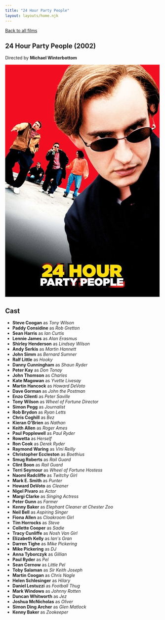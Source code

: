 ```yaml
---
title: "24 Hour Party People"
layout: layouts/home.njk
---
```


<a href="../">Back to all films</a>

<article class="film">
  <h1>24 Hour Party People (2002)</h1>

  <p class="director">
    Directed by <strong>Michael Winterbottom</strong>
  </p>

  <img src="../films/posters/24-hour-party-people.jpg" alt="">

  <h2>
    Cast
  </h2>
  <ul>
    <li><strong>Steve Coogan</strong> as <em>Tony Wilson</em></li>
<li><strong>Paddy Considine</strong> as <em>Rob Gretton</em></li>
<li><strong>Sean Harris</strong> as <em>Ian Curtis</em></li>
<li><strong>Lennie James</strong> as <em>Alan Erasmus</em></li>
<li><strong>Shirley Henderson</strong> as <em>Lindsay Wilson</em></li>
<li><strong>Andy Serkis</strong> as <em>Martin Hannett</em></li>
<li><strong>John Simm</strong> as <em>Bernard Sumner</em></li>
<li><strong>Ralf Little</strong> as <em>Hooky</em></li>
<li><strong>Danny Cunningham</strong> as <em>Shaun Ryder</em></li>
<li><strong>Peter Kay</strong> as <em>Don Tonay</em></li>
<li><strong>John Thomson</strong> as <em>Charles</em></li>
<li><strong>Kate Magowan</strong> as <em>Yvette Livesay</em></li>
<li><strong>Martin Hancock</strong> as <em>Howard DeVoto</em></li>
<li><strong>Dave Gorman</strong> as <em>John the Postman</em></li>
<li><strong>Enzo Cilenti</strong> as <em>Peter Saville</em></li>
<li><strong>Tony Wilson</strong> as <em>Wheel of Fortune Director</em></li>
<li><strong>Simon Pegg</strong> as <em>Journalist</em></li>
<li><strong>Rob Brydon</strong> as <em>Ryan Letts</em></li>
<li><strong>Chris Coghill</strong> as <em>Bez</em></li>
<li><strong>Kieran O'Brien</strong> as <em>Nathan</em></li>
<li><strong>Keith Allen</strong> as <em>Roger Ames</em></li>
<li><strong>Paul Popplewell</strong> as <em>Paul Ryder</em></li>
<li><strong>Rowetta</strong> as <em>Herself</em></li>
<li><strong>Ron Cook</strong> as <em>Derek Ryder</em></li>
<li><strong>Raymond Waring</strong> as <em>Vini Reilly</em></li>
<li><strong>Christopher Eccleston</strong> as <em>Boethius</em></li>
<li><strong>Smug Roberts</strong> as <em>Rail Guard</em></li>
<li><strong>Clint Boon</strong> as <em>Rail Guard</em></li>
<li><strong>Terri Seymour</strong> as <em>Wheel of Fortune Hostess</em></li>
<li><strong>Naomi Radcliffe</strong> as <em>Twitchy Girl</em></li>
<li><strong>Mark E. Smith</strong> as <em>Punter</em></li>
<li><strong>Howard DeVoto</strong> as <em>Cleaner</em></li>
<li><strong>Nigel Pivaro</strong> as <em>Actor</em></li>
<li><strong>Margi Clarke</strong> as <em>Singing Actress</em></li>
<li><strong>Peter Gunn</strong> as <em>Farmer</em></li>
<li><strong>Kenny Baker</strong> as <em>Elephant Cleaner at Chester Zoo</em></li>
<li><strong>Neil Bell</strong> as <em>Aspiring Singer</em></li>
<li><strong>Fiona Allen</strong> as <em>Cloakroom Girl</em></li>
<li><strong>Tim Horrocks</strong> as <em>Steve</em></li>
<li><strong>Collette Cooper</strong> as <em>Sadie</em></li>
<li><strong>Tracy Cunliffe</strong> as <em>Nosh Van Girl</em></li>
<li><strong>Elizabeth Kelly</strong> as <em>Ian's Gran</em></li>
<li><strong>Darren Tighe</strong> as <em>Mike Pickering</em></li>
<li><strong>Mike Pickering</strong> as <em>DJ</em></li>
<li><strong>Anna Tyborczyk</strong> as <em>Gillian</em></li>
<li><strong>Paul Ryder</strong> as <em>Pel</em></li>
<li><strong>Sean Cernow</strong> as <em>Little Pel</em></li>
<li><strong>Toby Salaman</strong> as <em>Sir Keith Joseph</em></li>
<li><strong>Martin Coogan</strong> as <em>Chris Nagle</em></li>
<li><strong>Helen Schlesinger</strong> as <em>Hilary</em></li>
<li><strong>Daniel Lestuzzi</strong> as <em>Football Thug</em></li>
<li><strong>Mark Windows</strong> as <em>Johnny Rotten</em></li>
<li><strong>Duncan Whitworth</strong> as <em>Jez</em></li>
<li><strong>Joshua McNicholas</strong> as <em>Oliver</em></li>
<li><strong>Simon Ding Archer</strong> as <em>Glen Matlock</em></li>
<li><strong>Kenny Baker</strong> as <em>Zookeeper</em></li>
  </ul>
</article>
